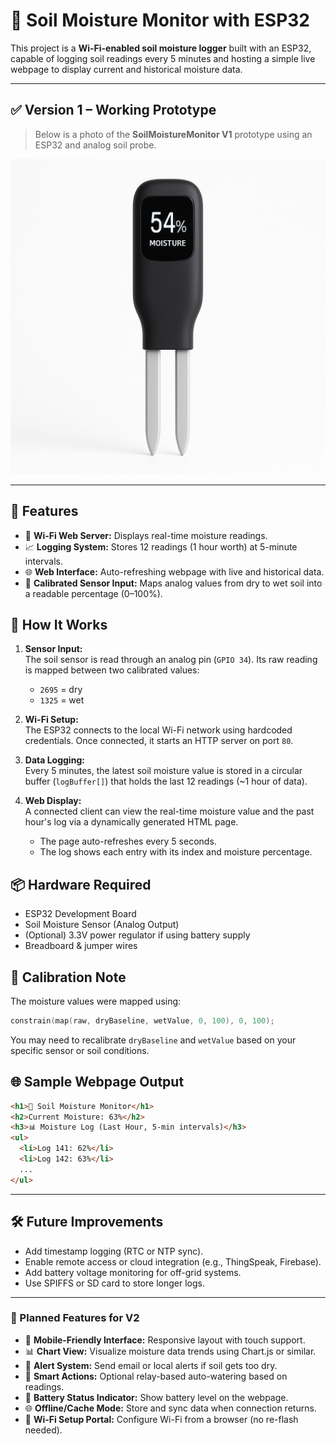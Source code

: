 # 🌱 Soil Moisture Monitor with ESP32

This project is a **Wi-Fi-enabled soil moisture logger** built with an ESP32, capable of logging soil readings every 5 minutes and hosting a simple live webpage to display current and historical moisture data.

---

## ✅ Version 1 – Working Prototype

> Below is a photo of the **SoilMoistureMonitor V1** prototype using an ESP32 and analog soil probe.

![SoilMoistureMonitor V1](./Files/SoilMoistureProbeV1.png)

---

## 🔧 Features

- 📡 **Wi-Fi Web Server:** Displays real-time moisture readings.
- 📈 **Logging System:** Stores 12 readings (1 hour worth) at 5-minute intervals.
- 🌐 **Web Interface:** Auto-refreshing webpage with live and historical data.
- 🔌 **Calibrated Sensor Input:** Maps analog values from dry to wet soil into a readable percentage (0–100%).

## 🧠 How It Works

1. **Sensor Input:**  
   The soil sensor is read through an analog pin (`GPIO 34`). Its raw reading is mapped between two calibrated values:  
   - `2695` = dry  
   - `1325` = wet  

2. **Wi-Fi Setup:**  
   The ESP32 connects to the local Wi-Fi network using hardcoded credentials. Once connected, it starts an HTTP server on port `80`.

3. **Data Logging:**  
   Every 5 minutes, the latest soil moisture value is stored in a circular buffer (`logBuffer[]`) that holds the last 12 readings (~1 hour of data).

4. **Web Display:**  
   A connected client can view the real-time moisture value and the past hour's log via a dynamically generated HTML page.  
   - The page auto-refreshes every 5 seconds.
   - The log shows each entry with its index and moisture percentage.

## 📦 Hardware Required

- ESP32 Development Board  
- Soil Moisture Sensor (Analog Output)  
- (Optional) 3.3V power regulator if using battery supply  
- Breadboard & jumper wires

## 🔋 Calibration Note

The moisture values were mapped using:
```cpp
constrain(map(raw, dryBaseline, wetValue, 0, 100), 0, 100);
```
You may need to recalibrate `dryBaseline` and `wetValue` based on your specific sensor or soil conditions.

## 🌐 Sample Webpage Output

```html
<h1>🌱 Soil Moisture Monitor</h1>
<h2>Current Moisture: 63%</h2>
<h3>📊 Moisture Log (Last Hour, 5-min intervals)</h3>
<ul>
  <li>Log 141: 62%</li>
  <li>Log 142: 63%</li>
  ...
</ul>
```

---

## 🛠 Future Improvements

- Add timestamp logging (RTC or NTP sync).
- Enable remote access or cloud integration (e.g., ThingSpeak, Firebase).
- Add battery voltage monitoring for off-grid systems.
- Use SPIFFS or SD card to store longer logs.

---

### 🔮 Planned Features for V2

- 📱 **Mobile-Friendly Interface:** Responsive layout with touch support.
- 📊 **Chart View:** Visualize moisture data trends using Chart.js or similar.
- 🔔 **Alert System:** Send email or local alerts if soil gets too dry.
- 🧠 **Smart Actions:** Optional relay-based auto-watering based on readings.
- 🔋 **Battery Status Indicator:** Show battery level on the webpage.
- 🌐 **Offline/Cache Mode:** Store and sync data when connection returns.
- 📶 **Wi-Fi Setup Portal:** Configure Wi-Fi from a browser (no re-flash needed).
